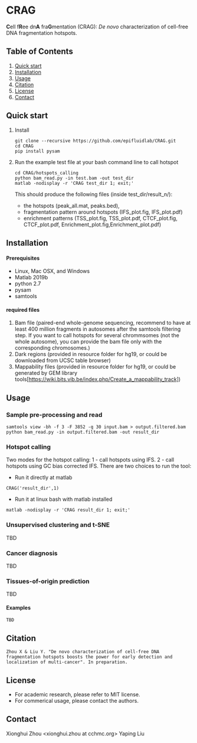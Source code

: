 # CRAG
**C**ell f**R**ee dn**A** fra**G**mentation (CRAG): *De novo* characterization of cell-free DNA fragmentation hotspots.

## Table of Contents
1. [Quick start](#Quick-start)
2. [Installation](#Installation)
3. [Usage](#Usage)
4. [Citation](#Citation)
5. [License](#License)
6. [Contact](#Contact)

## Quick start
1. Install
	```
	git clone --recursive https://github.com/epifluidlab/CRAG.git
	cd CRAG
  	pip install pysam
	```

2. Run the example test file at your bash command line to call hotspot
	```
	cd CRAG/hotspots_calling
	python bam_read.py -in test.bam -out test_dir
	matlab -nodisplay -r 'CRAG test_dir 1; exit;' 
	
	```
	
	This should produce the following files (inside test_dir/result_n/):
	* the hotspots (peak_all.mat, peaks.bed), 
	* fragmentation pattern around hotspots (IFS_plot.fig, IFS_plot.pdf)
	* enrichment patterns (TSS_plot.fig, TSS_plot.pdf, CTCF_plot.fig, CTCF_plot.pdf, Enrichment_plot.fig,Enrichment_plot.pdf) 

## Installation
#### Prerequisites
* Linux, Mac OSX, and Windows
* Matlab 2019b
* python 2.7 
* pysam
* samtools

#### required files
1. Bam file (paired-end whole-genome sequencing, recommend to have at least 400 million fragments in autosomes after the samtools filtering step. If you want to call hotspots for several chrommsomes (not the whole autosome), you can provide the bam file only with the corresponding chromosomes.)
2. Dark regions (provided in resource folder for hg19, or could be downloaded from UCSC table browser)
3. Mappability files (provided in resource folder for hg19, or could be generated by GEM library tools[https://wiki.bits.vib.be/index.php/Create_a_mappability_track])

## Usage

### Sample pre-processing and read
```
samtools view -bh -f 3 -F 3852 -q 30 input.bam > output.filtered.bam
python bam_read.py -in output.filtered.bam -out result_dir
```

### Hotspot calling
Two modes for the hotspot calling: 1 - call hotspots using IFS. 2 - call hotspots using GC bias corrected IFS.
There are two choices to run the tool:
* Run it directly at matlab
```
CRAG('result_dir',1)
```
* Run it at linux bash with matlab installed
```
matlab -nodisplay -r 'CRAG result_dir 1; exit;'
```

### Unsupervised clustering and t-SNE
TBD

### Cancer diagnosis
TBD

### Tissues-of-origin prediction
TBD

#### Examples
```
TBD
```

## Citation
```
Zhou X & Liu Y. "De novo characterization of cell-free DNA fragmentation hotspots boosts the power for early detection and localization of multi-cancer". In preparation.
```
## License
* For academic research, please refer to MIT license.
* For commerical usage, please contact the authors.

## Contact
Xionghui Zhou <xionghui.zhou at cchmc.org>
Yaping Liu <lyping1986 at gmail.com>














	

